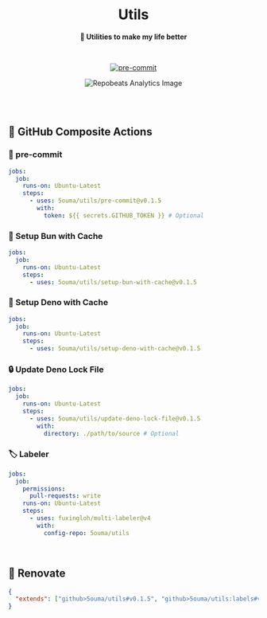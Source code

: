 <h1 align="center">Utils</h1>

<div align="center">

**🔧 Utilities to make my life better**

<br />

[![pre-commit](https://img.shields.io/github/actions/workflow/status/5ouma/utils/pre-commit.yml?label=pre-commit&style=flat-square)](https://github.com/5ouma/utils/actions/workflows/pre-commit.yml)

![Repobeats Analytics Image](https://repobeats.axiom.co/api/embed/d782636a7ff8da4b10a5eb4c9465b211d5f003d5.svg)

</div>

<br /><br />

## 🐙 GitHub Composite Actions

### 🚸 pre-commit

```yml
jobs:
  job:
    runs-on: Ubuntu-Latest
    steps:
      - uses: 5ouma/utils/pre-commit@v0.1.5
        with:
          token: ${{ secrets.GITHUB_TOKEN }} # Optional
```

### 🍞 Setup Bun with Cache

```yml
jobs:
  job:
    runs-on: Ubuntu-Latest
    steps:
      - uses: 5ouma/utils/setup-bun-with-cache@v0.1.5
```

### 🦕 Setup Deno with Cache

```yml
jobs:
  job:
    runs-on: Ubuntu-Latest
    steps:
      - uses: 5ouma/utils/setup-deno-with-cache@v0.1.5
```

### 🔒 Update Deno Lock File

```yml
jobs:
  job:
    runs-on: Ubuntu-Latest
    steps:
      - uses: 5ouma/utils/update-deno-lock-file@v0.1.5
        with:
          directory: ./path/to/source # Optional
```

### 🏷️ Labeler

```yml
jobs:
  job:
    permissions:
      pull-requests: write
    runs-on: Ubuntu-Latest
    steps:
      - uses: fuxingloh/multi-labeler@v4
        with:
          config-repo: 5ouma/utils
```

<br />

## 🎨 Renovate

```json
{
  "extends": ["github>5ouma/utils#v0.1.5", "github>5ouma/utils:labels#v0.1.5"]
}
```
